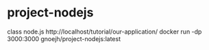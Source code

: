 # project-nodejs
class node.js
http://localhost/tutorial/our-application/
docker run -dp 3000:3000 gnoejh/project-nodejs:latest